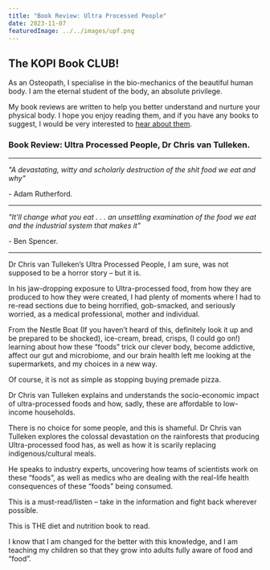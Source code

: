 ```yaml
---
title: "Book Review: Ultra Processed People"
date: 2023-11-07
featuredImage: ../../images/upf.png
---
```


## The KOPI Book CLUB!

As an Osteopath, I specialise in the bio-mechanics of the beautiful human body. I am the eternal student of the body, an absolute privilege.

My book reviews are written to help you better understand and nurture your physical body. I hope you enjoy reading them, and if you have any books to suggest, I would be very interested to [hear about them](mailto:info@kibworthosteopaths.co.uk).

### Book Review: Ultra Processed People, Dr Chris van Tulleken.

---

*"A devastating, witty and scholarly destruction of the shit food we eat and why"*

\- Adam Rutherford.

---

*"It'll change what you eat . . . an unsettling examination of the food we eat and the industrial system that makes it"*

\- Ben Spencer.

---

Dr Chris van Tulleken’s Ultra Processed People, I am sure, was not supposed to be a horror story – but it is.

In his jaw-dropping exposure to Ultra-processed food, from how they are produced to how they were created, I had plenty of moments where I had to re-read sections due to being horrified, gob-smacked, and seriously worried, as a medical professional, mother and individual.

From the Nestle Boat (If you haven’t heard of this, definitely look it up and be prepared to be shocked), ice-cream, bread, crisps, (I could go on!) learning about how these “foods” trick our clever body, become addictive, affect our gut and microbiome, and our brain health left me looking at the supermarkets, and my choices in a new way.

Of course, it is not as simple as stopping buying premade pizza.

Dr Chris van Tulleken explains and understands the socio-economic impact of ultra-processed foods and how, sadly, these are affordable to low-income households.

There is no choice for some people, and this is shameful.
Dr Chris van Tulleken explores the colossal devastation on the rainforests that producing Ultra-processed food has, as well as how it is scarily replacing indigenous/cultural meals.

He speaks to industry experts, uncovering how teams of scientists work on these “foods”, as well as medics who are dealing with the real-life health consequences of these “foods” being consumed.

This is a must-read/listen – take in the information and fight back wherever possible.

This is THE diet and nutrition book to read.

I know that I am changed for the better with this knowledge, and I am teaching my children so that they grow into adults fully aware of food and “food”.